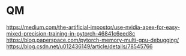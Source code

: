 # QM
https://medium.com/the-artificial-impostor/use-nvidia-apex-for-easy-mixed-precision-training-in-pytorch-46841c6eed8c
https://blog.paperspace.com/pytorch-memory-multi-gpu-debugging/
https://blog.csdn.net/u012436149/article/details/78545766

